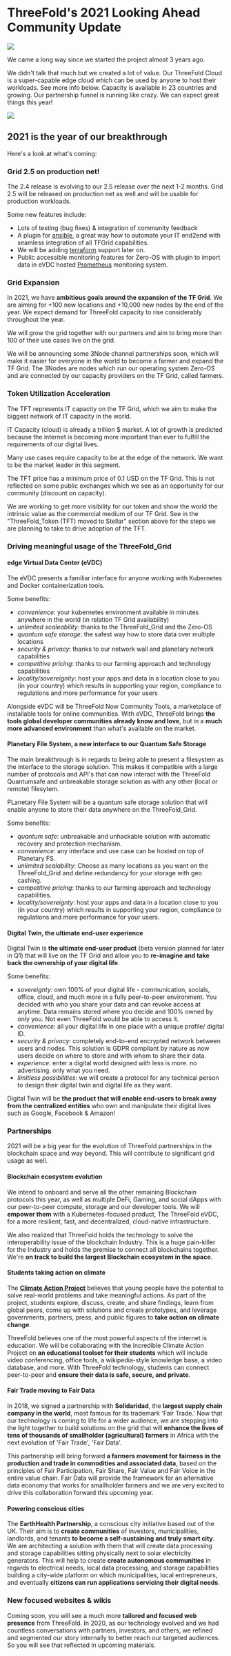 # ThreeFold's 2021 Looking Ahead Community Update

![](img/update2021lookahead.png)

We came a long way since we started the project almost 3 years ago.

We didn't talk that much but we created a lot of value. Our ThreeFold Cloud is a super-capable edge cloud which can be used by anyone to host their workloads. See more info below. Capacity is available in 23 countries and growing. Our partnership funnel is running like crazy. We can expect great things this year!

![](img/3yearplan.png)

## 2021 is the year of our breakthrough

Here's a look at what's coming:

### Grid 2.5 on production net!

The 2.4 release is evolving to our 2.5 release over the next 1-2 months.
Grid 2.5 will be released on production net as well and will be usable for production workloads.

Some new features include:

- Lots of testing (bug fixes) & integration of community feedback
- A plugin for [ansible](https://www.ansible.com/), a great way how to automate your IT end2end with seamless integration of all TFGrid capabilities.
- We will be adding [terraform](https://www.terraform.io/) support later on.
- Public accessible monitoring features for Zero-OS with plugin to import data in eVDC hosted [Prometheus](https://prometheus.io/) monitoring system.

### Grid Expansion

In 2021, we have **ambitious goals around the expansion of the TF Grid**. We are aiming for +100 new locations and +10,000 new nodes by the end of the year. We expect demand for ThreeFold capacity to rise considerably throughout the year.

We will grow the grid together with our partners and aim to bring more than 100 of their use cases live on the grid.

We will be announcing some 3Node channel partnerships soon, which will make it easier for everyone in the world to become a farmer and expand the TF Grid. The 3Nodes are nodes which run our operating system Zero-OS and are connected by our capacity providers on the TF Grid, called farmers.

### Token Utilization Acceleration

The TFT represents IT capacity on the TF Grid, which we aim to make the biggest network of IT capacity in the world.

IT Capacity (cloud) is already a trillion $ market. A lot of growth is predicted because the internet is becoming more important than ever to fulfill the requirements of our digital lives.

Many use cases require capacity to be at the edge of the network. We want to be the market leader in this segment.

The TFT price has a minimum price of 0.1 USD on the TF Grid. This is not reflected on some public exchanges which we see as an opportunity for our community (discount on capacity).

We are working to get more visibility for our token and show the world the intrinsic value as the commercial medium of our TF Grid. See in the "ThreeFold_Token (TFT) moved to Stellar" section above for the steps we are planning to take to drive adoption of the TFT.

### Driving meaningful usage of the ThreeFold_Grid

#### edge Virtual Data Center (eVDC) 

The eVDC presents a familiar interface for anyone working with Kubernetes and Docker containerization tools.

Some benefits:

- _convenience_: your kubernetes environment available in minutes anywhere in the world (in relation TF Grid availability)
- _unlimited scaleability_: thanks to the ThreeFold_Grid and the Zero-OS
- _quantum safe storage_: the safest way how to store data over multiple locations
- _security & privacy_: thanks to our network wall and planetary network capabilities
- _competitive pricing_: thanks to our farming approach and technology capabilities
- _locality/sovereignity_: host your apps and data in a location close to you (in your country) which results in supporting your region, compliance to regulations and more performance for your users

Alongside eVDC will be ThreeFold Now Community Tools, a marketplace of installable tools for online communities. With eVDC, ThreeFold brings **the tools global developer communities already know and love**, but in a **much more advanced environment** than what's available on the market.

#### Planetary File System, a new interface to our Quantum Safe Storage

The main breakthrough is in regards to being able to present a filesystem as the interface to the storage solution. This makes it compatible with a large number of protocols and API's that can now interact with the ThreeFold Quantumsafe and unbreakable storage solution as with any other (local or remote) filesytem.

PLanetary File System will be a quantum safe storage solution that will enable anyone to store their data anywhere on the ThreeFold_Grid.

Some benefits:

- _quantum safe_: unbreakable and unhackable solution with automatic recovery and protection mechanism.
- _convenience_: any interface and use case can be hosted on top of Planetary FS.
- _unlimited scalability_: Choose as many locations as you want on the ThreeFold_Grid and define redundancy for your storage with geo cashing.
- _competitive pricing_: thanks to our farming approach and technology capabilities.
- _locality/sovereignty_: host your apps and data in a location close to you (in your country) which results in supporting your region, compliance to regulations and more performance for your users.

#### Digital Twin, the ultimate end-user experience

Digital Twin is **the ultimate end-user product** (beta version planned for later in Q1) that will live on the TF Grid and allow you to **re-imagine and take back the ownership of your digital life**.

Some benefits:

- _sovereignty_: own 100% of your digital life - communication, socials, office, cloud, and much more in a fully peer-to-peer environment. You decided with who you share your data and can revoke access at anytime. Data remains stored where you decide and 100% owned by only you. Not even ThreeFold would be able to access it.
- _convenience_: all your digital life in one place with a unique profile/ digital ID.
- _security & privacy_: completely end-to-end encrypted network between users and nodes. This solution is GDPR compliant by nature as now users decide on where to store and with whom to share their data.
- _experience_: enter a digital world designed with less is more. no advertising. only what you need.
- _limitless possibilities_: we will create a protocol for any technical person to design their digital twin and digital life as they want.

Digital Twin will be **the product that will enable end-users to break away from the centralized entities** who own and manipulate their digital lives such as Google, Facebook & Amazon!

### Partnerships

2021 will be a big year for the evolution of ThreeFold partnerships in the blockchain space and way beyond. This will contribute to significant grid usage as well.

#### Blockchain ecosystem evolution

We intend to onboard and serve all the other remaining Blockchain protocols this year, as well as multiple DeFi, Gaming, and social dApps with our peer-to-peer compute, storage and our developer tools. We will **empower them** with a Kubernetes-focused product, The ThreeFold eVDC, for a more resilient, fast, and decentralized, cloud-native infrastructure.

We also realized that ThreeFold holds the technology to solve the interoperability issue of the blockchain Industry. This is a huge pain-killer for the Industry and holds the premise to connect all blockchains together. We're **on track to build the largest Blockchain ecosystem in the space**.

#### Students taking action on climate

The **[Climate Action Project](https://www.climate-action.info)** believes that young people have the potential to solve real-world problems and take meaningful actions. As part of the project, students explore, discuss, create, and share findings, learn from global peers, come up with solutions and create prototypes, and leverage governments, partners, press, and public figures to **take action on climate change**.

ThreeFold believes one of the most powerful aspects of the internet is education. We will be collaborating with the incredible Climate Action Project on **an educational toolset for their students** which will include video conferencing, office tools, a wikipedia-style knowledge base, a video database, and more. With ThreeFold technology, students can connect peer-to-peer and **ensure their data is safe, secure, and private**.

#### Fair Trade moving to Fair Data

In 2018, we signed a partnership with **Solidaridad**, the **largest supply chain company in the world**, most famous for its trademark 'Fair Trade.' Now that our technology is coming to life for a wider audience, we are stepping into the light together to build solutions on the grid that will **enhance the lives of tens of thousands of smallholder (agricultural) farmers** in Africa with the next evolution of 'Fair Trade', 'Fair Data'.

This partnership will bring forward **a farmers movement for fairness in the production and trade in commodities and associated data**, based on the principles of Fair Participation, Fair Share, Fair Value and Fair Voice in the entire value chain. Fair Data will provide the framework for an alternative data economy that works for smallholder farmers and we are very excited to drive this collaboration forward this upcoming year.

#### Powering conscious cities

The **EarthHealth Partnership**, a conscious city initiative based out of the UK. Their aim is to **create communities** of investors, municipalities, landlords, and tenants **to become a self-sustaining and truly smart city**. We are architecting a solution with them that will create data processing and storage capabilities sitting physically next to solar electricity generators. This will help to create **create autonomous communities** in regards to electrical needs, local data processing, and storage capabilities building a city-wide platform on which municipalities, local entrepreneurs, and eventually **citizens can run applications servicing their digital needs**.

### New focused websites & wikis

Coming soon, you will see a much more **tailored and focused web presence** from ThreeFold. In 2020, as our technology evolved and we had countless conversations with partners, investors, and others, we refined and segmented our story internally to better reach our targeted audiences. So you will see that reflected in upcoming materials.
